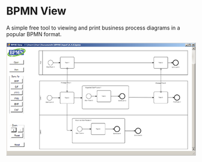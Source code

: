 # BPMN View
A simple free tool to viewing and print business process diagrams in a popular BPMN format. 

![bzinchenko](BPMN_View.png)
